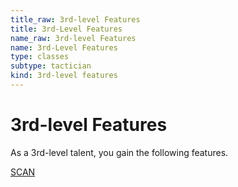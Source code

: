 ```yaml
---
title_raw: 3rd-level Features
title: 3rd-Level Features
name_raw: 3rd-level Features
name: 3rd-Level Features
type: classes
subtype: tactician
kind: 3rd-level features
---
```


# 3rd-level Features

As a 3rd-level talent, you gain the following features.

[SCAN](./Scan.md)

